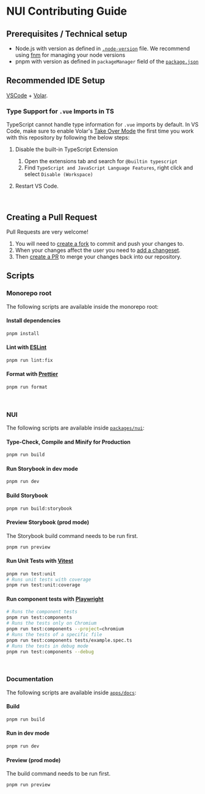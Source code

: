 # NUI Contributing Guide

## Prerequisites / Technical setup

- Node.js with version as defined in [`.node-version`](.node-version) file. We recommend using [fnm](https://github.com/Schniz/fnm) for managing your node versions
- pnpm with version as defined in `packageManager` field of the [`package.json`](package.json)

## Recommended IDE Setup

[VSCode](https://code.visualstudio.com) + [Volar](https://marketplace.visualstudio.com/items?itemName=Vue.volar).

### Type Support for `.vue` Imports in TS

TypeScript cannot handle type information for `.vue` imports by default. In VS Code, make sure to enable Volar's [Take Over Mode](https://github.com/johnsoncodehk/volar/discussions/471#discussioncomment-1361669) the first time you work with this repository by following the below steps:

1. Disable the built-in TypeScript Extension

   1. Open the extensions tab and search for `@builtin typescript`
   2. Find `TypeScript and JavaScript Language Features`, right click and select `Disable (Workspace)`

2. Restart VS Code.

<br />

## Creating a Pull Request

Pull Requests are very welcome!

1. You will need to [create a fork](https://github.com/larsrickert/temp-nui/fork) to commit and push your changes to.
2. When your changes affect the user you need to [add a changeset](./.changeset/README.md).
3. Then [create a PR](https://github.com/larsrickert/temp-nui/compare) to merge your changes back into our repository.

## Scripts

### Monorepo root

The following scripts are available inside the monorepo root:

#### Install dependencies

```sh
pnpm install
```

#### Lint with [ESLint](https://eslint.org)

```sh
pnpm run lint:fix
```

#### Format with [Prettier](https://prettier.io)

```sh
pnpm run format
```

<br />

### NUI

The following scripts are available inside [`packages/nui`](packages/nui):

#### Type-Check, Compile and Minify for Production

```sh
pnpm run build
```

#### Run Storybook in dev mode

```sh
pnpm run dev
```

#### Build Storybook

```sh
pnpm run build:storybook
```

#### Preview Storybook (prod mode)

The Storybook build command needs to be run first.

```sh
pnpm run preview
```

#### Run Unit Tests with [Vitest](https://vitest.dev)

```sh
pnpm run test:unit
# Runs unit tests with coverage
pnpm run test:unit:coverage
```

#### Run component tests with [Playwright](https://playwright.dev)

```sh
# Runs the component tests
pnpm run test:components
# Runs the tests only on Chromium
pnpm run test:components --project=chromium
# Runs the tests of a specific file
pnpm run test:components tests/example.spec.ts
# Runs the tests in debug mode
pnpm run test:components --debug
```

<br />

### Documentation

The following scripts are available inside [`apps/docs`](apps/docs):

#### Build

```sh
pnpm run build
```

#### Run in dev mode

```sh
pnpm run dev
```

#### Preview (prod mode)

The build command needs to be run first.

```sh
pnpm run preview
```
